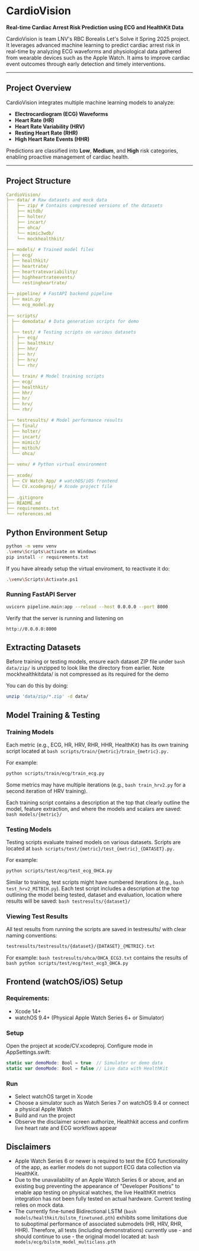 # CardioVision 

**Real-time Cardiac Arrest Risk Prediction using ECG and HealthKit Data**

CardioVision is team LNV's RBC Borealis Let's Solve it Spring 2025 project. It leverages advanced machine learning to predict cardiac arrest risk in real-time by analyzing ECG waveforms and physiological data gathered from wearable devices such as the Apple Watch. It aims to improve cardiac event outcomes through early detection and timely interventions.

---

## Project Overview

CardioVision integrates multiple machine learning models to analyze:

- **Electrocardiogram (ECG) Waveforms**
- **Heart Rate (HR)**
- **Heart Rate Variability (HRV)**
- **Resting Heart Rate (RHR)**
- **High Heart Rate Events (HHR)**

Predictions are classified into **Low**, **Medium**, and **High** risk categories, enabling proactive management of cardiac health.

---

## Project Structure 
```yaml
CardioVision/
├── data/ # Raw datasets and mock data
│   ├── zip/ # Contains compressed versions of the datasets
│   ├── mitdb/
│   ├── holter/
│   ├── incart/
│   ├── ohca/
│   └── mimic3wdb/
│   └── mockhealthkit/
│
├── models/ # Trained model files
│ ├── ecg/
│ ├── healthkit/
│ ├── heartrate/
│ ├── heartratevariability/
│ ├── highheartrateevents/
│ └── restingheartrate/
│
├── pipeline/ # FastAPI backend pipeline
│ ├── main.py
│ └── ecg_model.py
│
├── scripts/ 
│ ├── demodata/ # Data generation scripts for demo
│ │
│ ├── test/ # Testing scripts on various datasets
│ │ ├── ecg/
│ │ ├── healthkit/
│ │ ├── hhr/
│ │ ├── hr/
│ │ ├── hrv/
│ │ └── rhr/
│ │
│ └── train/ # Model training scripts
│ ├── ecg/
│ ├── healthkit/
│ ├── hhr/
│ ├── hr/
│ ├── hrv/
│ └── rhr/
│
├── testresults/ # Model performance results
│ ├── final/
│ ├── holter/
│ ├── incart/
│ ├── mimic3/
│ ├── mitbih/
│ └── ohca/
│
├── venv/ # Python virtual environment
│
├── xcode/ 
│ ├── CV Watch App/ # watchOS/iOS frontend
│ └── CV.xcodeproj/ # Xcode project file
│
├── .gitignore
├── README.md
├── requirements.txt
└── references.md
``` 

## Python Environment Setup

```bash
python -m venv venv
.\venv\Scripts\activate on Windows
pip install -r requirements.txt
```
If you have already setup the virtual enviroment, to reactivate it do:
```bash
.\venv\Scripts\Activate.ps1
```
### Running FastAPI Server
```bash
uvicorn pipeline.main:app --reload --host 0.0.0.0 --port 8000
```
Verify that the server is running and listening on
```bash
http://0.0.0.0:8000
```

## Extracting Datasets
Before training or testing models, ensure each dataset ZIP file under 
```bash data/zip/``` is unzipped to look like the directory from earlier. Note mockhealthkitdata/ is not compressed as its required for the demo

You can do this by doing:
```bash
unzip 'data/zip/*.zip' -d data/
```

## Model Training & Testing
### Training Models
Each metric (e.g., ECG, HR, HRV, RHR, HHR, HealthKit) has its own training script located at ```bash scripts/train/{metric}/train_{metric}.py.```

For example:
```bash
python scripts/train/ecg/train_ecg.py
```
Some metrics may have multiple iterations (e.g., ```bash train_hrv2.py``` for a second iteration of HRV training).

Each training script contains a description at the top that clearly outline the model, feature extraction, and where the models and scalars are saved: ```bash models/{metric}/```

### Testing Models
Testing scripts evaluate trained models on various datasets.
Scripts are located at ```bash scripts/test/{metric}/test_{metric}_{DATASET}.py.```

For example:
```bash
python scripts/test/ecg/test_ecg_OHCA.py
```
Similar to training, test scripts might have numbered iterations (e.g., ```bash test_hrv2_MITBIH.py```).
Each test script includes a description at the top outlining the model being tested, dataset and evaluation, location where results will be saved: ```bash testresults/{dataset}/```

### Viewing Test Results
All test results from running the scripts are saved in testresults/ with clear naming conventions:
```bash
testresults/testresults/{dataset}/{DATASET}_{METRIC}.txt
```

For example:
```bash testresults/ohca/OHCA_ECG3.txt``` contains the results of ```bash python scripts/test/ecg/test_ecg3_OHCA.py```

## Frontend (watchOS/iOS) Setup
### Requirements:
 - Xcode 14+
 - watchOS 9.4+ (Physical Apple Watch Series 6+ or Simulator)

### Setup
Open the project at xcode/CV.xcodeproj.
Configure mode in AppSettings.swift:

```swift
static var demoMode: Bool = true  // Simulator or demo data
static var demoMode: Bool = false // Live data with HealthKit
```

### Run
 - Select watchOS target in Xcode
 - Choose a simulator such as Watch Series 7 on watchOS 9.4 or connect a physical Apple Watch
 - Build and run the project
 - Observe the disclaimer screen authorize, Healthkit access and confirm live heart rate and ECG workflows appear

## Disclaimers
 - Apple Watch Series 6 or newer is required to test the ECG functionality of the app, as earlier models do not support ECG data collection via HealthKit.
 - Due to the unavailability of an Apple Watch Series 6 or above, and an existing bug preventing the appearance of "Developer Positions" to enable app testing on physical watches, the live HealthKit metrics integration has not been fully tested on actual hardware. Current testing relies on mock data.
 - The currently fine-tuned Bidirectional LSTM (```bash models/healthkit/bilstm_finetuned.pth```) exhibits some limitations due to suboptimal performance of associated submodels (HR, HRV, RHR, HHR). Therefore, all tests (including demonstrations) currently use - and should continue to use - the original model located at: ```bash models/ecg/bilstm_model_multiclass.pth```




